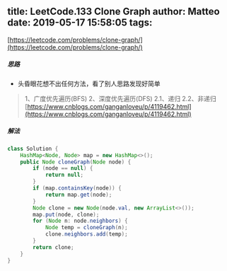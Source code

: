 title: LeetCode.133 Clone Graph
author: Matteo
date: 2019-05-17 15:58:05
tags:
---
[https://leetcode.com/problems/clone-graph/](https://leetcode.com/problems/clone-graph/)
##### 思路
* 头昏眼花想不出任何方法，看了别人思路发现好简单
>1、广度优先遍历(BFS)
2、深度优先遍历(DFS)
2.1、递归
2.2、非递归
[https://www.cnblogs.com/ganganloveu/p/4119462.html](https://www.cnblogs.com/ganganloveu/p/4119462.html)
##### 解法
```java
class Solution {
    HashMap<Node, Node> map = new HashMap<>();
    public Node cloneGraph(Node node) {
        if (node == null) {
            return null;
        }
        if (map.containsKey(node)) {
            return map.get(node);
        }
        Node clone = new Node(node.val, new ArrayList<>());
        map.put(node, clone);
        for (Node n: node.neighbors) {
            Node temp = cloneGraph(n);
            clone.neighbors.add(temp);
        }
        return clone;
    }
}
```